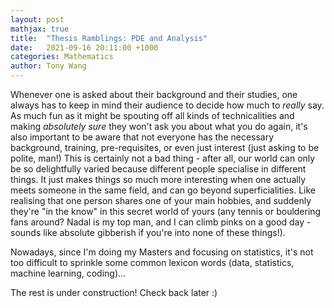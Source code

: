 ```yaml
---
layout: post
mathjax: true
title:  "Thesis Ramblings: PDE and Analysis"
date:   2021-09-16 20:11:00 +1000
categories: Mathematics
author: Tony Wang 
---
```


Whenever one is asked about their background and their studies, one always has to keep in mind their audience to decide how much to _really_ say. As much fun as it might be spouting off all kinds of technicalities and making _absolutely sure_ they won't ask you about what you do again, it's also important to be aware that not everyone has the necessary background, training, pre-requisites, or even just interest (just asking to be polite, man!) This is certainly not a bad thing - after all, our world can only be so delightfully varied because different people specialise in different things. It just makes things so much more interesting when one actually meets someone in the same field, and can go beyond superficialities. Like realising that one person shares one of your main hobbies, and suddenly they're "in the know" in this secret world of yours (any tennis or bouldering fans around? Nadal is my top man, and I can climb pinks on a good day - sounds like absolute gibberish if you're into none of these things!). 

Nowadays, since I'm doing my Masters and focusing on statistics, it's not too difficult to sprinkle some common lexicon words (data, statistics, machine learning, coding)...


The rest is under construction! Check back later :) 